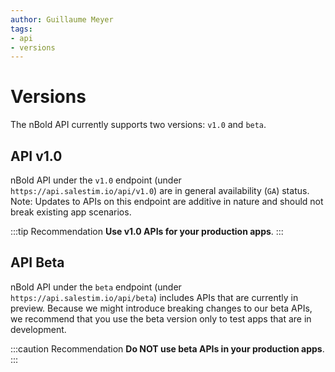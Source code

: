 ```yaml
---
author: Guillaume Meyer
tags:
- api
- versions
---
```

# Versions

The nBold API currently supports two versions: `v1.0` and `beta`.

## API v1.0
nBold API under the `v1.0` endpoint (under `https://api.salestim.io/api/v1.0`) are in general availability (`GA`) status.    
Note: Updates to APIs on this endpoint are additive in nature and should not break existing app scenarios.

:::tip Recommendation
**Use v1.0 APIs for your production apps**.
:::

## API Beta
nBold API under the `beta` endpoint (under `https://api.salestim.io/api/beta`) includes APIs that are currently in preview. Because we might introduce breaking changes to our beta APIs, we recommend that you use the beta version only to test apps that are in development.

:::caution Recommendation
**Do NOT use beta APIs in your production apps**.
:::

